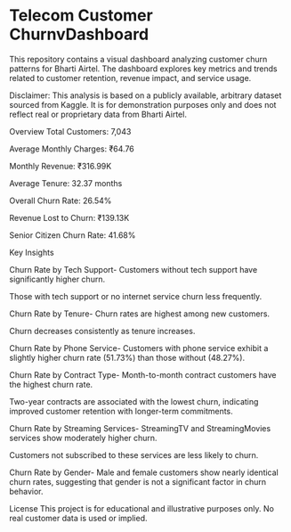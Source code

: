 # Telecom Customer ChurnvDashboard

This repository contains a visual dashboard analyzing customer churn patterns for Bharti Airtel. The dashboard explores key metrics and trends related to customer retention, revenue impact, and service usage.

Disclaimer: This analysis is based on a publicly available, arbitrary dataset sourced from Kaggle. It is for demonstration purposes only and does not reflect real or proprietary data from Bharti Airtel.

Overview
Total Customers: 7,043

Average Monthly Charges: ₹64.76

Monthly Revenue: ₹316.99K

Average Tenure: 32.37 months

Overall Churn Rate: 26.54%

Revenue Lost to Churn: ₹139.13K

Senior Citizen Churn Rate: 41.68%

Key Insights

Churn Rate by Tech Support-
Customers without tech support have significantly higher churn.

Those with tech support or no internet service churn less frequently.

Churn Rate by Tenure-
Churn rates are highest among new customers.

Churn decreases consistently as tenure increases.

Churn Rate by Phone Service-
Customers with phone service exhibit a slightly higher churn rate (51.73%) than those without (48.27%).

Churn Rate by Contract Type-
Month-to-month contract customers have the highest churn rate.

Two-year contracts are associated with the lowest churn, indicating improved customer retention with longer-term commitments.

Churn Rate by Streaming Services-
StreamingTV and StreamingMovies services show moderately higher churn.

Customers not subscribed to these services are less likely to churn.

Churn Rate by Gender-
Male and female customers show nearly identical churn rates, suggesting that gender is not a significant factor in churn behavior.

License
This project is for educational and illustrative purposes only. No real customer data is used or implied.


